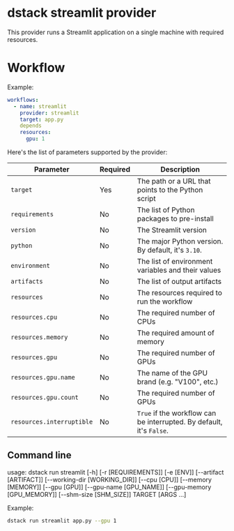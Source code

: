 # dstack streamlit provider

This provider runs a Streamlit application on a single machine with required resources.

# Workflow

Example:

```yaml
workflows:
  - name: streamlit  
    provider: streamlit
    target: app.py
    depends
    resources:
      gpu: 1
```

Here's the list of parameters supported by the provider:

| Parameter                 | Required | Description                                                          |
|---------------------------|----------|----------------------------------------------------------------------|
| `target`                  | Yes      | The path or a URL that points to the Python script                   |
| `requirements`            | No       | The list of Python packages to pre-install                           |
| `version`                 | No       | The Streamlit version                                                |
| `python`                  | No       | The major Python version. By default, it's `3.10`.                   |
| `environment`             | No       | The list of environment variables and their values                   |
| `artifacts`               | No       | The list of output artifacts                                         |
| `resources`               | No       | The resources required to run the workflow                           |
| `resources.cpu`           | No       | The required number of CPUs                                          |
| `resources.memory`        | No       | The required amount of memory                                        |
| `resources.gpu`           | No       | The required number of GPUs                                          |
| `resources.gpu.name`      | No       | The name of the GPU brand (e.g. "V100", etc.)                        |
| `resources.gpu.count`     | No       | The required number of GPUs                                          |
| `resources.interruptible` | No       | `True` if the workflow can be interrupted. By default, it's `False`. |

## Command line

usage: dstack run streamlit [-h] [-r [REQUIREMENTS]] [-e [ENV]]
                         [--artifact [ARTIFACT]] [--working-dir [WORKING_DIR]]
                         [--cpu [CPU]] [--memory [MEMORY]] [--gpu [GPU]]
                         [--gpu-name [GPU_NAME]] [--gpu-memory [GPU_MEMORY]]
                         [--shm-size [SHM_SIZE]]
                         TARGET [ARGS ...]

Example:

```bash
dstack run streamlit app.py --gpu 1
```
